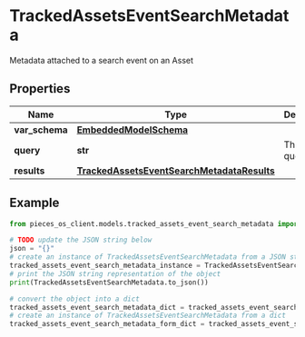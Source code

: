 # TrackedAssetsEventSearchMetadata

Metadata attached to a search event on an Asset

## Properties

Name | Type | Description | Notes
------------ | ------------- | ------------- | -------------
**var_schema** | [**EmbeddedModelSchema**](EmbeddedModelSchema) |  | [optional] 
**query** | **str** | The search query itself | [optional] 
**results** | [**TrackedAssetsEventSearchMetadataResults**](TrackedAssetsEventSearchMetadataResults) |  | [optional] 

## Example

```python
from pieces_os_client.models.tracked_assets_event_search_metadata import TrackedAssetsEventSearchMetadata

# TODO update the JSON string below
json = "{}"
# create an instance of TrackedAssetsEventSearchMetadata from a JSON string
tracked_assets_event_search_metadata_instance = TrackedAssetsEventSearchMetadata.from_json(json)
# print the JSON string representation of the object
print(TrackedAssetsEventSearchMetadata.to_json())

# convert the object into a dict
tracked_assets_event_search_metadata_dict = tracked_assets_event_search_metadata_instance.to_dict()
# create an instance of TrackedAssetsEventSearchMetadata from a dict
tracked_assets_event_search_metadata_form_dict = tracked_assets_event_search_metadata.from_dict(tracked_assets_event_search_metadata_dict)
```



